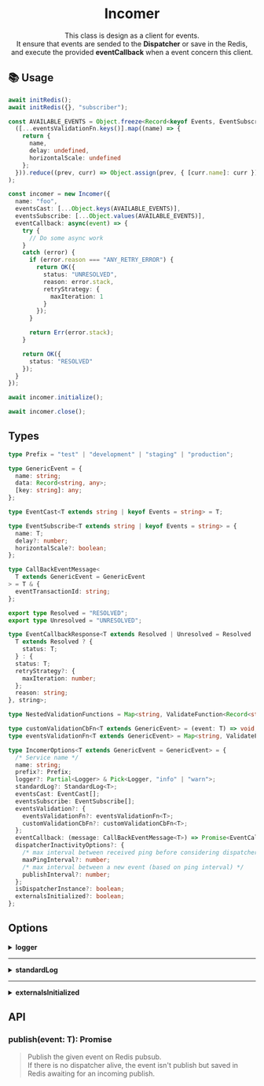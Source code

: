 <p align="center"><h1 align="center">
  Incomer
</h1></p>

<p align="center">
  This class is design as a client for events. <br/> 
  It ensure that events are sended to the <b>Dispatcher</b> or save in the Redis, <br/>
  and execute the provided <b>eventCallback</b> when a event concern this client.
</p>

## 📚 Usage

```ts
await initRedis();
await initRedis({}, "subscriber");

const AVAILABLE_EVENTS = Object.freeze<Record<keyof Events, EventSubscribe>>(
  ([...eventsValidationFn.keys()].map((name) => {
    return {
      name,
      delay: undefined,
      horizontalScale: undefined
    };
  })).reduce((prev, curr) => Object.assign(prev, { [curr.name]: curr }), {}) as Record<keyof Events, EventSubscribe>
);

const incomer = new Incomer({
  name: "foo",
  eventsCast: [...Object.keys(AVAILABLE_EVENTS)],
  eventsSubscribe: [...Object.values(AVAILABLE_EVENTS)],
  eventCallback: async(event) => {
    try {
      // Do some async work
    }
    catch (error) {
      if (error.reason === "ANY_RETRY_ERROR") {
        return OK({
          status: "UNRESOLVED",
          reason: error.stack,
          retryStrategy: {
            maxIteration: 1
          }
        });
      }

      return Err(error.stack);
    }

    return OK({
      status: "RESOLVED"
    });
  }
});

await incomer.initialize();

await incomer.close();
```

## Types

```ts
type Prefix = "test" | "development" | "staging" | "production";

type GenericEvent = {
  name: string;
  data: Record<string, any>;
  [key: string]: any;
};

type EventCast<T extends string | keyof Events = string> = T;

type EventSubscribe<T extends string | keyof Events = string> = {
  name: T;
  delay?: number;
  horizontalScale?: boolean;
};

type CallBackEventMessage<
  T extends GenericEvent = GenericEvent
> = T & {
  eventTransactionId: string;
};

export type Resolved = "RESOLVED";
export type Unresolved = "UNRESOLVED";

type EventCallbackResponse<T extends Resolved | Unresolved = Resolved | Unresolved> = Result<
  T extends Resolved ? {
    status: T;
  } : {
  status: T;
  retryStrategy?: {
    maxIteration: number;
  };
  reason: string;
}, string>;

type NestedValidationFunctions = Map<string, ValidateFunction<Record<string, any>>>;

type customValidationCbFn<T extends GenericEvent> = (event: T) => void;
type eventsValidationFn<T extends GenericEvent> = Map<string, ValidateFunction<T> | NestedValidationFunctions>;

type IncomerOptions<T extends GenericEvent = GenericEvent> = {
  /* Service name */
  name: string;
  prefix?: Prefix;
  logger?: Partial<Logger> & Pick<Logger, "info" | "warn">;
  standardLog?: StandardLog<T>;
  eventsCast: EventCast[];
  eventsSubscribe: EventSubscribe[];
  eventsValidation?: {
    eventsValidationFn?: eventsValidationFn<T>;
    customValidationCbFn?: customValidationCbFn<T>;
  };
  eventCallback: (message: CallBackEventMessage<T>) => Promise<EventCallbackResponse>;
  dispatcherInactivityOptions?: {
    /* max interval between received ping before considering dispatcher off */
    maxPingInterval?: number;
    /* max interval between a new event (based on ping interval) */
    publishInterval?: number;
  };
  isDispatcherInstance?: boolean;
  externalsInitialized?: boolean;
};
```


## Options

<details> 
<summary><b>logger</b></summary>
<br/>

> Default logger is a pino logger. <br/>
> ⚠️ You can inject your own but you must ensure that the provided logger has those methods `info` | `error` | `warn` | `debug`.

</details>

---

<details> 
<summary><b>standardLog</b></summary>
<br/>

> Callback function use to formate logs related to custom events casting.

```ts
type StandardLogOpts<T extends GenericEvent = GenericEvent> = T & {
  redisMetadata: {
    transactionId: string;
    origin?: string;
    to?: string;
    eventTransactionId?: string;
  }
};
```

> Default Callback function used.

```ts
function logValueFallback(value: string): string {
  return value ?? "none";
}

function standardLog<T extends GenericEvent = EventOptions<keyof Events>>
(data: StandardLogOpts<T>) {
  const logs = Array.from(mapped<T>(event)).join("|");

  // eslint-disable-next-line max-len
  const eventMeta = `name:${logValueFallback(event.name)}|ope:${logValueFallback(event.operation)}|from:${logValueFallback(event.redisMetadata.origin)}|to:${logValueFallback(event.redisMetadata.to)}`;

  function log(message: string) {
    return `(${logs})(${eventMeta}) ${message}`;
  }

  return log;
}
```

</details>

---

<details> 
<summary><b>externalsInitialized</b></summary>
<br/>

> Use to initialize `externals` class. As `false` and with a `prefix` with the value `test` or `development`, it will init a `dispatcher` and an `incomer` in order to run tests without any other accessible APIs.

</details>

## API

### publish(event: T): Promise<void>

> Publish the given event on Redis pubsub. <br/>
> If there is no dispatcher alive, the event isn't publish but saved in Redis awaiting for an incoming publish.
